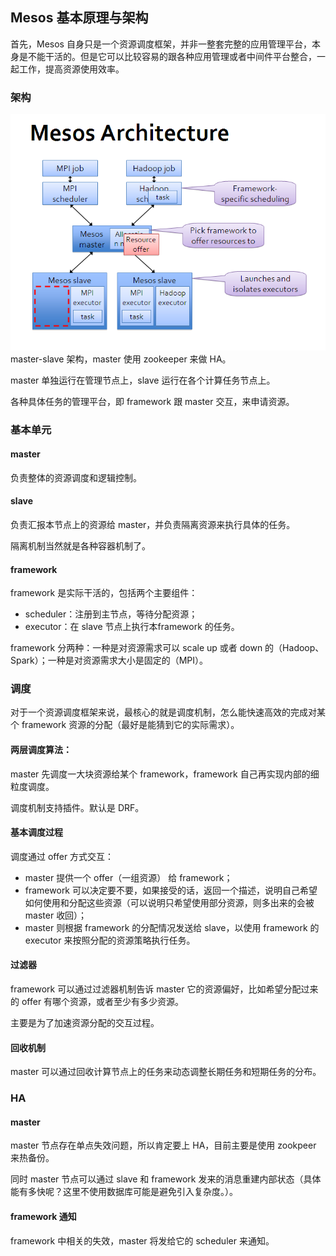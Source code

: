 ## Mesos 基本原理与架构

首先，Mesos 自身只是一个资源调度框架，并非一整套完整的应用管理平台，本身是不能干活的。但是它可以比较容易的跟各种应用管理或者中间件平台整合，一起工作，提高资源使用效率。

### 架构
![mesos-arch](../images/mesos-architecture.png)
master-slave 架构，master 使用 zookeeper 来做 HA。

master 单独运行在管理节点上，slave 运行在各个计算任务节点上。

各种具体任务的管理平台，即 framework 跟 master 交互，来申请资源。


### 基本单元

#### master
负责整体的资源调度和逻辑控制。

#### slave
负责汇报本节点上的资源给 master，并负责隔离资源来执行具体的任务。

隔离机制当然就是各种容器机制了。

#### framework
framework 是实际干活的，包括两个主要组件：

* scheduler：注册到主节点，等待分配资源；
* executor：在 slave 节点上执行本framework 的任务。

framework 分两种：一种是对资源需求可以 scale up 或者 down 的（Hadoop、Spark）；一种是对资源需求大小是固定的（MPI）。

### 调度
对于一个资源调度框架来说，最核心的就是调度机制，怎么能快速高效的完成对某个 framework 资源的分配（最好是能猜到它的实际需求）。

#### 两层调度算法：
master 先调度一大块资源给某个 framework，framework 自己再实现内部的细粒度调度。

调度机制支持插件。默认是 DRF。

#### 基本调度过程
调度通过 offer 方式交互：

* master 提供一个 offer（一组资源） 给 framework；
* framework 可以决定要不要，如果接受的话，返回一个描述，说明自己希望如何使用和分配这些资源（可以说明只希望使用部分资源，则多出来的会被 master 收回）；
* master 则根据 framework 的分配情况发送给 slave，以使用 framework 的 executor 来按照分配的资源策略执行任务。

#### 过滤器
framework 可以通过过滤器机制告诉 master 它的资源偏好，比如希望分配过来的 offer 有哪个资源，或者至少有多少资源。

主要是为了加速资源分配的交互过程。

#### 回收机制
master 可以通过回收计算节点上的任务来动态调整长期任务和短期任务的分布。


### HA

#### master
master 节点存在单点失效问题，所以肯定要上 HA，目前主要是使用 zookpeer 来热备份。

同时 master 节点可以通过 slave 和 framework 发来的消息重建内部状态（具体能有多快呢？这里不使用数据库可能是避免引入复杂度。）。

#### framework 通知
framework 中相关的失效，master 将发给它的 scheduler 来通知。
